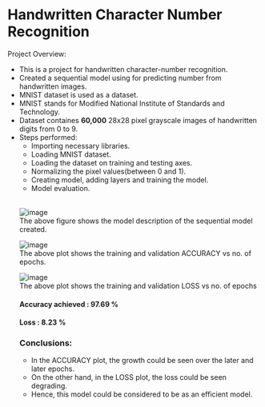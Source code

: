 # Handwritten Character Number Recognition

Project Overview:<br>
<ul>
  <li>This is a project for handwritten character-number recognition.</li>
  <li>Created a sequential model using for predicting number from handwritten images.</li>
  <li>MNIST dataset is used as a dataset.</li>
  <li>MNIST stands for Modified National Institute of Standards and Technology.</li>
  <li>Dataset containes <b>60,000</b> 28x28 pixel grayscale images of handwritten digits from 0 to 9.</li>
  <li>Steps performed:
    <ul>
      <li>Importing necessary libraries.</li>
      <li>Loading MNIST dataset.</li>
      <li>Loading the dataset on training and testing axes.</li>
      <li>Normalizing the pixel values(between 0 and 1).</li>
      <li>Creating model, adding layers and training the model.</li>
      <li>Model evaluation.</li>
    </ul></li>
    <br>

![image](https://user-images.githubusercontent.com/72664379/205631840-4cd8264a-ecca-4c5d-b958-5f264b3f553c.png)
<br>The above figure shows the model description of the sequential model created.<br>
  
  ![image](https://user-images.githubusercontent.com/72664379/205634161-7a724fb9-b057-4073-bff0-b57668536808.png)
<br>The above plot shows the training and validation ACCURACY vs no. of epochs.
  
  ![image](https://user-images.githubusercontent.com/72664379/205634529-9d6bb620-8366-4044-8613-51f4c64874ae.png)
<br>The above plot shows the training and validation LOSS vs no. of epochs
  
  <h4>Accuracy achieved   : 97.69 %</h4>
  <h4>Loss                : 8.23 %</h4>
 
  <h3>Conclusions:</h3>
  <ul>
    <li>In the ACCURACY plot, the growth could be seen over the later and later epochs.</li>
    <li>On the other hand, in the LOSS plot, the loss could be seen degrading.</li>
    <li>Hence, this model could be considered to be as an efficient model.</li>
  </ul>

